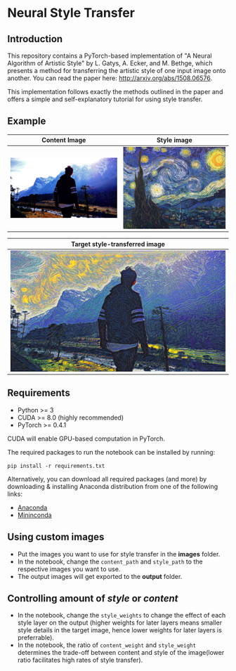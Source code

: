 # Neural Style Transfer

## Introduction

This repository contains a PyTorch-based implementation of "A Neural Algorithm of Artistic Style" by L. Gatys, A. Ecker, and M. Bethge, which presents a method for transferring the artistic style of one input image onto another. You can read the paper here: http://arxiv.org/abs/1508.06576.

This implementation follows exactly the methods outlined in the paper and offers a simple and self-explanatory tutorial for using style transfer.

## Example

| Content Image  | Style image |
| ------------- | ------------- |
| ![alt text]( ./images/gopal.jpg )  | ![alt text]( ./images/starry_night.jpg )  |

| Target style-transferred image  |
| ------------- |
| ![alt text]( ./images/Style-Transfer-Image.png)  |

## Requirements

- Python >= 3
- CUDA >= 8.0 (highly recommended)
- PyTorch >= 0.4.1

CUDA will enable GPU-based computation in PyTorch.

The required packages to run the notebook can be installed by running:

    pip install -r requirements.txt

Alternatively, you can download all required packages (and more) by downloading & installing Anaconda distribution from one of the following links:
* [Anaconda](https://www.anaconda.com/distribution/)
* [Mininconda](https://docs.conda.io/en/latest/miniconda.html)

## Using custom images

* Put the images you want to use for style transfer in the **images** folder.
* In the notebook, change the `content_path` and `style_path` to the respective images you want to use.
* The output images will get exported to the **output** folder.

## Controlling amount of _style_ or _content_

* In the notebook, change the `style_weights` to change the effect of each style layer on the output (higher weights for later layers means smaller style details in the target image, hence lower weights for later layers is preferrable).
* In the notebook, the ratio of `content_weight` and `style_weight` determines the trade-off between content and style of the image(lower ratio facilitates high rates of style transfer).
